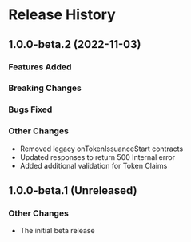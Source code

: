 # Release History

## 1.0.0-beta.2 (2022-11-03)

### Features Added

### Breaking Changes

### Bugs Fixed

### Other Changes

- Removed legacy onTokenIssuanceStart contracts
- Updated responses to return 500 Internal error
- Added additional validation for Token Claims

## 1.0.0-beta.1 (Unreleased)

### Other Changes

- The initial beta release
